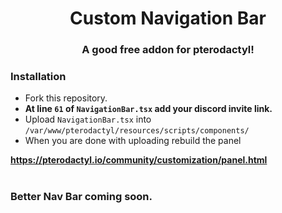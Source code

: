 

<h1 align="center">Custom Navigation Bar</h1>
<h3 align="center">A good free addon for pterodactyl!</h3>

<h3 align="left"> Installation</h3>

- Fork this repository.
- **At line `61` of `NavigationBar.tsx` add your discord invite link.**
- Upload `NavigationBar.tsx` into `/var/www/pterodactyl/resources/scripts/components/`
- When you are done with uploading rebuild the panel

**https://pterodactyl.io/community/customization/panel.html**


<h1 align="center"></h1>


### Better Nav Bar coming soon.
